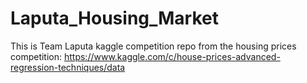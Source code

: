 # Laputa_Housing_Market

This is Team Laputa kaggle competition repo from the housing prices competition: https://www.kaggle.com/c/house-prices-advanced-regression-techniques/data

